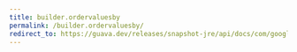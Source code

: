 ```yaml
---
title: builder.ordervaluesby
permalink: /builder.ordervaluesby/
redirect_to: https://guava.dev/releases/snapshot-jre/api/docs/com/google/common/collect/ImmutableMultimap.Builder.html#orderValuesBy-java.util.Comparator-
---
```

